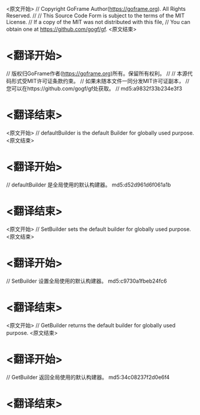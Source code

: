 
<原文开始>
// Copyright GoFrame Author(https://goframe.org). All Rights Reserved.
//
// This Source Code Form is subject to the terms of the MIT License.
// If a copy of the MIT was not distributed with this file,
// You can obtain one at https://github.com/gogf/gf.
<原文结束>

# <翻译开始>
// 版权归GoFrame作者(https://goframe.org)所有。保留所有权利。
//
// 本源代码形式受MIT许可证条款约束。
// 如果未随本文件一同分发MIT许可证副本，
// 您可以在https://github.com/gogf/gf处获取。
// md5:a9832f33b234e3f3
# <翻译结束>


<原文开始>
// defaultBuilder is the default Builder for globally used purpose.
<原文结束>

# <翻译开始>
// defaultBuilder 是全局使用的默认构建器。 md5:d52d961d6f061a1b
# <翻译结束>


<原文开始>
// SetBuilder sets the default builder for globally used purpose.
<原文结束>

# <翻译开始>
// SetBuilder 设置全局使用的默认构建器。 md5:c9730a1fbeb24fc6
# <翻译结束>


<原文开始>
// GetBuilder returns the default builder for globally used purpose.
<原文结束>

# <翻译开始>
// GetBuilder 返回全局使用的默认构建器。 md5:34c08237f2d0e6f4
# <翻译结束>

